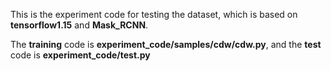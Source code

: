 This is the experiment code for testing the dataset, which is based on **tensorflow1.15** and **Mask_RCNN**.

The **training** code is **experiment_code/samples/cdw/cdw.py**, and the **test** code is **experiment_code/test.py**
